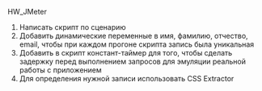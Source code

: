 HW_JMeter

1. Написать скрипт по сценарию
2. Добавить динамические переменные в имя, фамилию, отчество, email, чтобы при каждом прогоне скрипта запись была уникальная
3. Добавить в скрипт констант-таймер для того, чтобы сделать задержку перед выполнением запросов для эмуляции реальной работы с приложением
4. Для определения нужной записи использовать CSS Extractor
